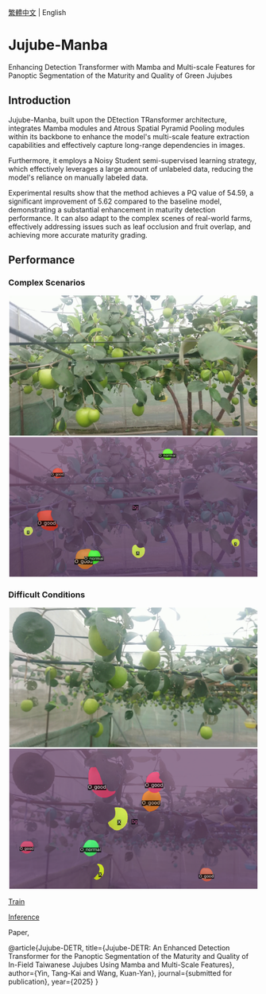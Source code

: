 [繁體中文](README_tw.md) | English

# Jujube-Manba
Enhancing Detection Transformer with Mamba and Multi-scale Features for
Panoptic Segmentation of the Maturity and Quality of Green Jujubes

## Introduction

Jujube-Manba, built upon the DEtection TRansformer architecture, integrates Mamba modules and Atrous Spatial Pyramid Pooling modules within its backbone to enhance the model's multi-scale feature extraction capabilities and effectively capture long-range dependencies in images.

Furthermore, it employs a Noisy Student semi-supervised learning strategy, which effectively leverages a large amount of unlabeled data, reducing the model's reliance on manually labeled data.

Experimental results show that the method achieves a PQ value of 54.59, a significant improvement of 5.62 compared to the baseline model, demonstrating a substantial enhancement in maturity detection performance. It can also adapt to the complex scenes of real-world farms, effectively addressing issues such as leaf occlusion and fruit overlap, and achieving more accurate maturity grading.

## Performance

###  Complex Scenarios
<div align="center">
  <img src="https://github.com/kevinboy666/Jujube-Manba/blob/main/assets/2-1-1_35.jpg" width=500 >
<!--   <img src="https://github.com/kevinboy666/Jujube-Manba/blob/main/assets/2-1-1_35_label.png" width=400 > -->
  <img src="https://github.com/kevinboy666/Jujube-Manba/blob/main/assets/2-1-1_35_f3.png" width=500 >
</div>

###  Difficult Conditions
<div align="center">
  <img src="https://github.com/kevinboy666/Jujube-Manba/blob/main/assets/11-1-1_34.jpg" width=500 >
  <img src="https://github.com/kevinboy666/Jujube-Manba/blob/main/assets/11-1-1_34_f3.png" width=500 >

</div>



[Train](https://github.com/kevinboy666/Jujube-Manba/blob/main/jujube-mamba2.ipynb)

[Inference](https://github.com/kevinboy666/Jujube-Manba/blob/main/infer.ipynb)

Paper,

@article{Jujube-DETR,
    title={Jujube-DETR: An Enhanced Detection Transformer for the Panoptic Segmentation of the Maturity and Quality of In-Field Taiwanese Jujubes Using Mamba and Multi-Scale Features},
    author={Yin, Tang-Kai and Wang, Kuan-Yan},
    journal={submitted for publication},
    year={2025}
}
